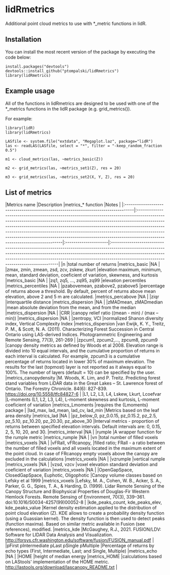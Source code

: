# lidRmetrics
Additional point cloud metrics to use with *_metric functions in lidR. 


## Installation 

You can install the most recent version of the package by executing the code below:

```
install.packages("devtools")
devtools::install_github("ptompalski/lidRmetrics")
library(lidRmetrics)
```


## Example usage

All of the functions in lidRmetrics are designed to be used with one of the *_metrics functions in the lidR package (e.g. grid_metrics()). 

For example:

```
library(lidR)
library(lidRmetrics)

LASfile <- system.file("extdata", "Megaplot.laz", package="lidR")
las <- readLAS(LASfile, select = "*", filter = "-keep_random_fraction 0.5")

m1 <- cloud_metrics(las, ~metrics_basic(Z))

m2 <- grid_metrics(las, ~metrics_set1(Z), res = 20)

m3 <- grid_metrics(las, ~metrics_set2(X, Y, Z), res = 20)
```

## List of metrics

|Metrics name                                                                       |Description                                                                                                                                                                                                                                                                                                                                                                                                                                     |metrics_* function    |Notes                                                                                                                                                                                                                                                                                          | |:----------------------------------------------------------------------------------|:-----------------------------------------------------------------------------------------------------------------------------------------------------------------------------------------------------------------------------------------------------------------------------------------------------------------------------------------------------------------------------------------------------------------------------------------------|:---------------------|:----------------------------------------------------------------------------------------------------------------------------------------------------------------------------------------------------------------------------------------------------------------------------------------------| |n                                                                                  |total number of returns                                                                                                                                                                                                                                                                                                                                                                                                                         |metrics_basic         |NA                                                                                                                                                                                                                                                                                             | |zmax, zmin, zmean, zsd, zcv, zskew, zkurt                                          |elevation maximum, minimum, mean, standard deviation, coeficient of variation, skewness, and kurtosis                                                                                                                                                                                                                                                                                                                                           |metrics_basic         |NA                                                                                                                                                                                                                                                                                             | |zq1, zq5, …, zq95, zq99                                                            |elevation percentiles                                                                                                                                                                                                                                                                                                                                                                                                                           |metrics_percentiles   |NA                                                                                                                                                                                                                                                                                             | |pzabovemean, pzabove2, pzabove5                                                    |percentage of returns above a threshold. By default, percent of returns above mean elevation, above 2 and 5 m are calculated.                                                                                                                                                                                                                                                                                                                   |metrics_percabove     |NA                                                                                                                                                                                                                                                                                             | |ziqr                                                                               |interquartile distance                                                                                                                                                                                                                                                                                                                                                                                                                          |metrics_dispersion    |NA                                                                                                                                                                                                                                                                                             | |zMADmean, zMADmedian                                                               |mean absolute deviation from the mean, and from the median                                                                                                                                                                                                                                                                                                                                                                                      |metrics_dispersion    |NA                                                                                                                                                                                                                                                                                             | |CRR                                                                                |canopy relief ratio ((mean - min) / (max – min))                                                                                                                                                                                                                                                                                                                                                                                                |metrics_dispersion    |NA                                                                                                                                                                                                                                                                                             | |zentropy, VCI                                                                      |normalized Shanon diversity index, Vertical Complexity Index                                                                                                                                                                                                                                                                                                                                                                                    |metrics_dispersion    |van Ewijk, K. Y., Treitz, P. M., & Scott, N. A. (2011). Characterizing Forest Succession in Central Ontario using LAS-derived Indices. Photogrammetric Engineering and Remote Sensing, 77(3), 261-269                                                                                          | |zpcum1, zpcum2,..., zpcum8, zpcum9                                                 |canopy density metrics as defined by Woods et al 2008. Elevation range is divided into 10 equal intervals, and the cumulative proportion of returns in each interval is calculated. For example, zpcum3 is a cumulative percentage of returns located in lower 30% of maximum elevation. The results for the last (topmost) layer is not reported as it always equal to 100%. The number of layers (default = 10) can be specified by the user. |metrics_canopydensity |M. Woods, K. Lim, and P. Treitz. Predicting forest stand variables from LiDAR data in the Great Lakes – St. Lawrence forest of Ontario. The Forestry Chronicle. 84(6): 827-839. https://doi.org/10.5558/tfc84827-6                                                                             | |L1, L2, L3, L4, Lskew, Lkurt, Lcoefvar                                             |L-moments (L1, L2, L3, L4), L-moment skewness and kurtosis, L-moment coeficient of variation                                                                                                                                                                                                                                                                                                                                                    |metrics_Lmoments      |requires the {Lmoments} package                                                                                                                                                                                                                                                                | |lad_max, lad_mean, lad_cv, lad_min                                                 |Metrics based on the leaf area density                                                                                                                                                                                                                                                                                                                                                                                                          |metrics_lad           |NA                                                                                                                                                                                                                                                                                             | |pz_below_0, pz_0.0.15, pz_0.15.2, pz_2.5, pz_5.10, pz_10.20, pz_20.30, pz_above_30 |Interval metrics - proportion of returns between specified elevation intervals. Default intervals are: 0, 0.15, 2, 5, 10, 20, and 30.                                                                                                                                                                                                                                                                                                           |metrics_interval      |NA                                                                                                                                                                                                                                                                                             | |rumple                                                                             |A wrapper function for the rumple metric                                                                                                                                                                                                                                                                                                                                                                                                        |metrics_rumple        |NA                                                                                                                                                                                                                                                                                             | |vn                                                                                 |total number of filled voxels                                                                                                                                                                                                                                                                                                                                                                                                                   |metrics_voxels        |NA                                                                                                                                                                                                                                                                                             | |vFRall, vFRcanopy,                                                                 |filled ratio; FRall - a ratio between the number of filled voxels and all voxels located in 
the maximum extent of the point cloud. In case of  FRcanopy empty voxels above the canopy are excluded in the calculations                                                                                                                                                                                                                        |metrics_voxels        |NA                                                                                                                                                                                                                                                                                             | |vzrumple                                                                           |vertical rumple                                                                                                                                                                                                                                                                                                                                                                                                                                 |metrics_voxels        |NA                                                                                                                                                                                                                                                                                             | |vzsd, vzcv                                                                         |voxel elevation standard deviation and coeficient of variation                                                                                                                                                                                                                                                                                                                                                                                  |metrics_voxels        |NA                                                                                                                                                                                                                                                                                             | |OpenGapSpace, ClosedGapSpace, Euphotic, Oligophotic                                |Canopy volume classes based on Lefsky et al 1999                                                                                                                                                                                                                                                                                                                                                                                                |metrics_voxels        |Lefsky, M. A., Cohen, W. B., Acker, S. A., Parker, G. G., Spies, T. A., & Harding, D. (1999). Lidar Remote Sensing of the Canopy Structure and Biophysical Properties of Douglas-Fir Western Hemlock Forests. Remote Sensing of Environment, 70(3), 339–361. doi:10.1016/S0034-4257(99)00052-8 | |kde_peaks_count, kde_peaks_elev, kde_peaks_value                                   |Kernel density estimation applied to the distribution of point cloud elevation (Z). KDE allows to 
create a probability density function (using a Guassian kernel). The density function is then used to detect peaks (function maxima). Based on similar metric available in Fusion (see references), modified.                                                                                                                               |metrics_kde           |McGaughey, R.J., 2021. FUSION/LDV: Software for LIDAR Data Analysis and Visualization. http://forsys.cfr.washington.edu/software/fusion/FUSION_manual.pdf                                                                                                                                      | |pFirst pIntermediate pLast pSingle pMultiple                                       |Percentage of returns by echo types (First, Intermediate, Last; and Single, Multiple)                                                                                                                                                                                                                                                                                                                                                           |metrics_echo          |NA                                                                                                                                                                                                                                                                                             | |HOME                                                                               |height of median energy                                                                                                                                                                                                                                                                                                                                                                                                                         |metrics_HOME          |calculations based on LAStools' implementation of the HOME metric. http://lastools.org/download/lascanopy_README.txt                                                                                                                                                                           |